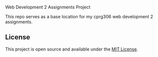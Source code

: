 Web Development 2 Assignments Project

This repo serves as a base location for my cprg306 web development 2 assignments.

## License
 
This project is open source and available under the [MIT License](LICENSE).

